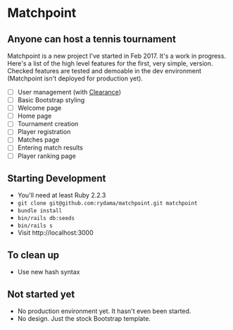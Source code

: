 # Matchpoint

## Anyone can host a tennis tournament

Matchpoint is a new project I've started in Feb 2017. It's a work in progress. Here's a list of
the high level features for the first, very simple, version. Checked features are tested and demoable
in the dev environment (Matchpoint isn't deployed for production yet).

- [ ] User management (with [Clearance](https://github.com/thoughtbot/clearance))
- [ ] Basic Bootstrap styling
- [ ] Welcome page
- [ ] Home page
- [ ] Tournament creation
- [ ] Player registration
- [ ] Matches page
- [ ] Entering match results
- [ ] Player ranking page

## Starting Development

- You'll need at least Ruby 2.2.3
- `git clone git@github.com:rydama/matchpoint.git matchpoint`
- `bundle install`
- `bin/rails db:seeds`
- `bin/rails s`
- Visit http://localhost:3000

## To clean up

- Use new hash syntax

## Not started yet

- No production environment yet. It hasn't even been started.
- No design. Just the stock Bootstrap template.
